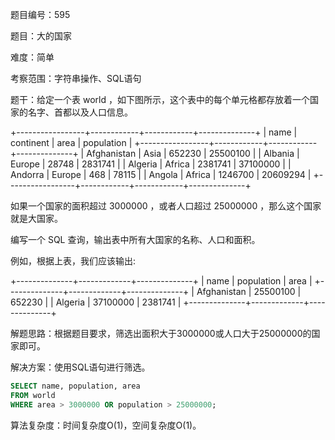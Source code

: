 题目编号：595

题目：大的国家

难度：简单

考察范围：字符串操作、SQL语句

题干：给定一个表 world ，如下图所示，这个表中的每个单元格都存放着一个国家的名字、首都以及人口信息。

+-----------------+------------+------------+--------------+
| name            | continent  | area       | population   |
+-----------------+------------+------------+--------------+
| Afghanistan     | Asia       | 652230     | 25500100     |
| Albania         | Europe     | 28748      | 2831741      |
| Algeria         | Africa     | 2381741    | 37100000     |
| Andorra         | Europe     | 468        | 78115        |
| Angola          | Africa     | 1246700    | 20609294     |
+-----------------+------------+------------+--------------+

如果一个国家的面积超过 3000000 ，或者人口超过 25000000 ，那么这个国家就是大国家。

编写一个 SQL 查询，输出表中所有大国家的名称、人口和面积。

例如，根据上表，我们应该输出:

+--------------+-------------+--------------+
| name         | population  | area         |
+--------------+-------------+--------------+
| Afghanistan  | 25500100    | 652230       |
| Algeria      | 37100000    | 2381741      |
+--------------+-------------+--------------+

解题思路：根据题目要求，筛选出面积大于3000000或人口大于25000000的国家即可。

解决方案：使用SQL语句进行筛选。

```sql
SELECT name, population, area
FROM world
WHERE area > 3000000 OR population > 25000000;
```

算法复杂度：时间复杂度O(1)，空间复杂度O(1)。